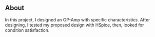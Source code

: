 ## About
 In this project, I designed an OP-Amp with specific characteristics. After designing, I tested my proposed design with HSpice, then, looked for condition satisfaction.
